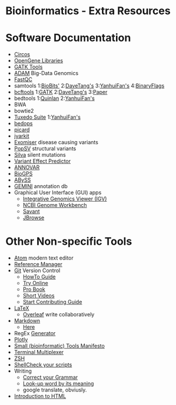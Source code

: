 # Bioinformatics - Extra Resources

# Software Documentation
* [Circos](http://circos.ca/documentation/course/)
* [OpenGene Libraries](https://github.com/OpenGene)
* [GATK Tools](https://www.broadinstitute.org/gatk/guide/tooldocs/index)
* [ADAM](http://bdgenomics.org/) Big-Data Genomics
* [FastQC](http://www.bioinformatics.babraham.ac.uk/projects/fastqc/)
* samtools 1:[BioBits'](http://biobits.org/samtools_primer.html) 2:[DaveTang's](https://github.com/davetang/learning_bam_file) 3:[YanhuiFan's](https://felixfan.github.io/bam-sam/) 4:[BinaryFlags](https://broadinstitute.github.io/picard/explain-flags.html)
* [bcftools](https://samtools.github.io/bcftools/howtos/variant-calling.html) 1:[GATK](http://gatkforums.broadinstitute.org/gatk/discussion/1268/what-is-a-vcf-and-how-should-i-interpret-it) 2:[DaveTang's](https://github.com/davetang/learning_vcf_file) 3:[Paper](https://www.researchgate.net/publication/230658044_A_beginners_guide_to_SNP_calling_from_high-Throughput_DNA-sequencing_data)
* bedtools 1:[Quinlan](http://quinlanlab.org/tutorials/bedtools/bedtools.html) 2:[YanhuiFan's](https://felixfan.github.io/bedtools/)
* BWA
* bowtie2
* [Tuxedo Suite](http://cole-trapnell-lab.github.io/cufflinks/) 1:[YanhuiFan's](http://felixfan.github.io/tophat-cufflinks/)
* [bedops](https://bedops.readthedocs.org/en/latest/content/usage-examples.html)
* [picard](http://broadinstitute.github.io/picard/)
* [jvarkit](https://github.com/lindenb/jvarkit)
* [Exomiser](http://www.sanger.ac.uk/science/tools/exomiser) disease causing variants
* [PopSV](https://github.com/jmonlong/PopSV) structural variants
* [Silva](http://compbio.cs.toronto.edu/silva/) silent mutations
* [Variant Effect Predictor](http://www.ensembl.org/info/docs/tools/vep/index.html)
* [ANNOVAR](http://annovar.openbioinformatics.org/en/latest/)
* [BioGPS](http://biogps.org/help/)
* [ABySS](http://sjackman.ca/abyss-activity/)
* [GEMINI](https://gemini.readthedocs.io/en/latest/) annotation db
* Graphical User Interface (GUI) apps
  * [Integrative Genomics Viewer (IGV)](https://www.broadinstitute.org/software/igv/)
  * [NCBI Genome Workbench](https://www.ncbi.nlm.nih.gov/tools/gbench/)
  * [Savant](http://genomesavant.com/p/savant/index)
  * [JBrowse](http://jbrowse.org/)

# Other Non-specific Tools
* [Atom](http://atom.io/) modern text editor
* [Reference Manager](https://en.wikipedia.org/wiki/Comparison_of_reference_management_software)
* [Git](https://git-scm.com/) Version Control
  * [HowTo Guide](https://githowto.com/)
  * [Try Online](https://try.github.io/)
  * [Pro Book](https://progit.org/)
  * [Short Videos](https://git-scm.com/videos)
  * [Start Contributing Guide](https://about.gitlab.com/2016/06/16/fearless-contribution-a-guide-for-first-timers/)
* [LaTeX](https://latex-project.org/intro.html)
  * [Overleaf](http://www.overleaf.com/) write collaboratively
* [Markdown](http://daringfireball.net/projects/markdown/)
  * [Here](http://markdown-here.com/)
* RegEx [Generator](http://www.regexr.com/)
* [Plotly](https://plot.ly/)
* [Small (bioinformatic) Tools Manifesto](https://github.com/pjotrp/bioinformatics)
* [Terminal Multiplexer](https://robots.thoughtbot.com/a-tmux-crash-course)
* [ZSH](http://ohmyz.sh/)
* [ShellCheck your scripts](http://www.shellcheck.net/)
* Writing
    * [Correct your Grammar](https://www.grammarly.com/)
    * [Look-up word by its meaning](http://www.onelook.com/reverse-dictionary.shtml)
    * google translate, obviusly.
* [Introduction to HTML](https://developer.mozilla.org/en-US/docs/Web/Guide/HTML/Introduction)
